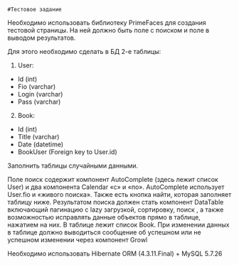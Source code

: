 	#Тестовое задание


Необходимо использовать библиотеку PrimeFaces для создания тестовой страницы. На ней должно быть поле с поиском и поле в выводом результатов.

Для этого необходимо сделать в БД 2-е таблицы:
    
1) User:
- Id (int)
- Fio (varchar)
- Login (varchar)
- Pass (varchar)
    
2) Book:
- Id (int)
- Title (varchar)
- Date (datetime)
- BookUser (Foreign key to User.id)

Заполнить таблицы случайными данными.

Поле поиск содержит компонент AutoComplete (здесь лежит список User) и два компонента Calendar «с» и «по».
 AutoComplete использует User.fio и «живого поиска». Также есть кнопка найти, которая заполняет таблицу ниже.
Результатом поиска должен стать компонент DataTable  включающий пагинацию с lazy загрузкой, сортировку, поиск
, а также возможностью исправлять данные объектов прямо в таблице, нажатием на них. В таблице лежит список Book.
При изменении данных в таблице должно выводиться сообщение об успешном или не успешном изменении
 через компонент Growl

Необходимо использовать Hibernate ORM (4.3.11.Final) + MySQL 5.7.26

